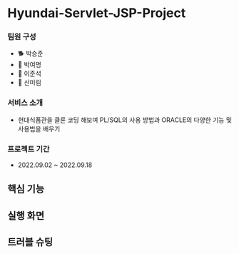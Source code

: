 # Hyundai-Servlet-JSP-Project
### 팀원 구성
  - 🐕 박승준
  - 🐣 박여명
  - 🐹 이준석
  - :bear: 신미림

### 서비스 소개
- 현대식품관을 클론 코딩 해보며 PL/SQL의 사용 방법과 ORACLE의 다양한 기능 및 사용법을 배우기

### 프로젝트 기간
- 2022.09.02 ~ 2022.09.18

## 핵심 기능


## 실행 화면

## 트러블 슈팅
